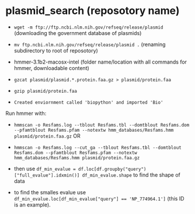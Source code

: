 # plasmid_search (reposotory name)

* `wget -m ftp://ftp.ncbi.nlm.nih.gov/refseq/release/plasmid` (downloading the government database of plasmids)
* `mv ftp.ncbi.nlm.nih.gov/refseq/release/plasmid .` (renaming subdirectory to root of reposotory)
* hmmer-3.1b2-macosx-intel (folder name/location with all commands for hmmer, downloadable content)

* `gzcat plasmid/plasmid.*.protein.faa.gz > plasmid/protein.faa`
* `gzip plasmid/protein.faa`
* `Created enviornment called 'biopython' and imported 'Bio'`

Run hmmer with:
* `hmmscan -o Resfams.log --tblout Resfams.tbl --domtblout Resfams.dom --pfamtblout Resfams.pfam --notextw hmm_databases/Resfams.hmm plasmid/protein.faa.gz`
OR
* `hmmscan -o Resfams.log --cut_ga --tblout Resfams.tbl --domtblout Resfams.dom --pfamtblout Resfams.pfam --notextw hmm_databases/Resfams.hmm plasmid/protein.faa.gz`

* then use `df_min_evalue = df.loc[df.groupby("query")["full_evalue"].idxmin()] df_min_evalue.shape` to find the shape of data

* to find the smalles evalue use `df_min_evalue.loc[df_min_evalue["query"] == 'NP_774964.1']` (this ID is an example).

